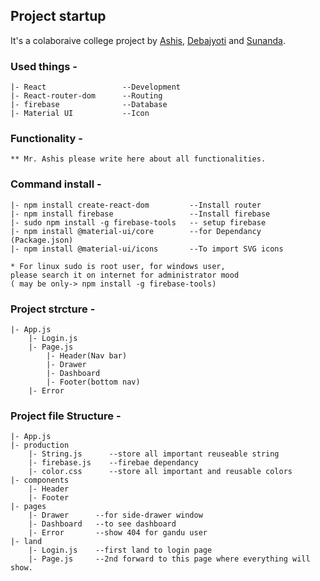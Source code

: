 ## Project startup
It's a colaboraive college project by <a href='https://github.com/ashiscs'>Ashis</a>, <a href='https://github.com/Debajyoti9'>Debajyoti</a> and <a href='https://github.com/sunanda35'>Sunanda</a>.

### Used things - 
    |- React                 --Development
    |- React-router-dom      --Routing
    |- firebase              --Database
    |- Material UI           --Icon


### Functionality -
    ** Mr. Ashis please write here about all functionalities.


### Command install - 
    |- npm install create-react-dom         --Install router
    |- npm install firebase                 --Install firebase
    |- sudo npm install -g firebase-tools   -- setup firebase
    |- npm install @material-ui/core        --for Dependancy (Package.json)
    |- npm install @material-ui/icons       --To import SVG icons

    * For linux sudo is root user, for windows user, 
    please search it on internet for administrator mood 
    ( may be only-> npm install -g firebase-tools)

    
### Project strcture - 
    |- App.js
        |- Login.js
        |- Page.js
            |- Header(Nav bar)
            |- Drawer
            |- Dashboard
            |- Footer(bottom nav)
        |- Error

    
### Project file Structure - 
    |- App.js
    |- production
        |- String.js      --store all important reuseable string
        |- firebase.js    --firebae dependancy
        |- color.css      --store all important and reusable colors
    |- components
        |- Header
        |- Footer
    |- pages
        |- Drawer      --for side-drawer window
        |- Dashboard   --to see dashboard
        |- Error       --show 404 for gandu user
    |- land
        |- Login.js    --first land to login page
        |- Page.js     --2nd forward to this page where everything will show.
    
    